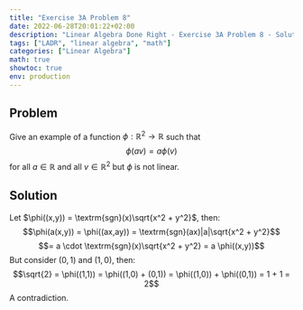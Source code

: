 ```yaml
---
title: "Exercise 3A Problem 8"
date: 2022-06-28T20:01:22+02:00
description: "Linear Algebra Done Right - Exercise 3A Problem 8 - Solution"
tags: ["LADR", "linear algebra", "math"]
categories: ["Linear Algebra"]
math: true
showtoc: true
env: production
---
```


## Problem
Give an example of a function $\phi : \mathbb{R}^2 \to \mathbb{R}$ such that
$$\phi(av) = a\phi(v)$$
for all $a \in \mathbb{R}$ and all $v \in \mathbb{R}^2$ but $\phi$ is not linear.

## Solution
Let $\phi((x,y)) = \textrm{sgn}(x)\sqrt{x^2 + y^2}$, then:
$$\phi(a(x,y)) = \phi((ax,ay)) = \textrm{sgn}(ax)|a|\sqrt{x^2 + y^2}$$ 
$$= a \cdot \textrm{sgn}(x)\sqrt{x^2 + y^2} = a \phi((x,y))$$
But consider $(0,1)$ and $(1,0)$, then:
$$\sqrt{2} = \phi((1,1)) = \phi((1,0) + (0,1)) = \phi((1,0)) + \phi((0,1)) = 1 + 1 = 2$$
A contradiction.













